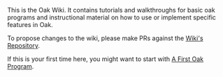 This is the Oak Wiki. It contains tutorials and walkthroughs for basic oak programs and instructional material on how to use or implement specific features in Oak.

To propose changes to the wiki, please make PRs against the [Wiki's Repository](https://github.com/oakmound/oak-wiki).

If this is your first time here, you might want to start with [A First Oak Program](https://github.com/oakmound/oak/wiki/A-First-Oak-Program).